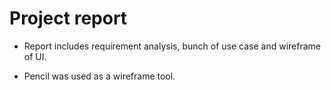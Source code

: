 # Project report 

 * Report includes requirement analysis, bunch of use case and wireframe of UI.
 
 * Pencil was used as a wireframe tool.
